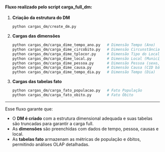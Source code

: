 #### Fluxo realizado pelo script carga_full_dm:

1.  **Criação da estrutura do DM**

    ``` bash
    python cargas_dm/create_dm.py
    ```

2.  **Cargas das dimensões**

    ``` bash
    python cargas_dm/carga_dime_tempo_ano.py   # Dimensão Tempo (Ano)
    python cargas_dm/carga_dime_circobito.py   # Dimensão Circunstância do Óbito
    python cargas_dm/carga_dime_tplocor.py     # Dimensão Tipo do Local de Ocorrência
    python cargas_dm/carga_dime_local.py       # Dimensão Local (Município, Estado, Região)
    python cargas_dm/carga_dime_pessoa.py      # Dimensão Pessoa (sexo, idade, raça/cor, etc.)
    python cargas_dm/carga_dime_causa.py       # Dimensão Causa (CID básica e terminal)
    python cargas_dm/carga_dime_tempo_dia.py   # Dimensão Tempo (Dia)
    ```

3.  **Cargas das tabelas fato**

    ``` bash
    python cargas_dm/carga_fato_populacao.py   # Fato População
    python cargas_dm/carga_fato_obito.py       # Fato Óbito
    ```

------------------------------------------------------------------------

Esse fluxo garante que:
- O **DM é criado** com a estrutura dimensional adequada e suas tabelas são truncadas para garantir a carga full.
- As **dimensões** são preenchidas com dados de tempo, pessoa, causas e
local.
- As **tabelas fato** armazenam as métricas de população e óbitos,
permitindo análises OLAP detalhadas.

